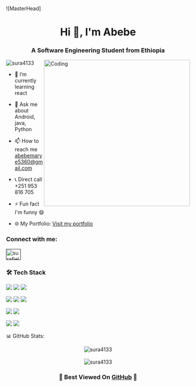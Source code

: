 ![MasterHead]
<h1 align="center">Hi 👋, I'm Abebe</h1>
<h3 align="center">A Software Engineering Student from Ethiopia</h3>
<img align="right" alt="Coding" width="400" src="https://cdn.dribbble.com/users/1162077/screenshots/3848914/programmer.gif">

<p align="left"> <img src="https://komarev.com/ghpvc/?username=sura4133&label=Profile%20views&color=0e75b6&style=flat" alt="sura4133" /> </p>

- 🌱 I’m currently learning react

- 💬 Ask me about Android, java, Python 

- 📫 How to reach me abebemarye5360@gmail.com

- 📞 Direct call +251 953 816 705

- ⚡ Fun fact I'm funny 😄

- 🌐 My Portfolio: [Visit my portfolio](https://abebe-portfolio.onrender.com)

<h3 align="left">Connect with me:</h3>
<p align="left">
<a href="" target="blank"><img align="center" src="https://raw.githubusercontent.com/rahuldkjain/github-profile-readme-generator/master/src/images/icons/Social/linked-in-alt.svg" alt="surafiel-beyene" height="30" width="40" /></a>
</p>

<h3 align="left">🛠 Tech Stack</h3>
<p align="left"> 
  <!-- Languages -->
  <a href="https://www.java.com" target="_blank"><img src="https://img.shields.io/badge/Java-ED8B00?style=for-the-badge&logo=openjdk&logoColor=white"/></a>
  <a href="https://developer.mozilla.org/en-US/docs/Web/JavaScript" target="_blank"><img src="https://img.shields.io/badge/JavaScript-F7DF1E?style=for-the-badge&logo=javascript&logoColor=black"/></a>
  <a href="https://www.python.org" target="_blank"><img src="https://img.shields.io/badge/Python-3776AB?style=for-the-badge&logo=python&logoColor=white"/></a>
  
  <!-- Frontend -->
  <a href="https://reactjs.org/" target="_blank"><img src="https://img.shields.io/badge/React-20232A?style=for-the-badge&logo=react&logoColor=61DAFB"/></a>
  <a href="https://www.w3.org/html/" target="_blank"><img src="https://img.shields.io/badge/HTML5-E34F26?style=for-the-badge&logo=html5&logoColor=white"/></a>
  <a href="https://www.w3schools.com/css/" target="_blank"><img src="https://img.shields.io/badge/CSS3-1572B6?style=for-the-badge&logo=css3&logoColor=white"/></a>
  
  <!-- Backend -->
  <a href="https://nodejs.org" target="_blank"><img src="https://img.shields.io/badge/Node.js-339933?style=for-the-badge&logo=nodedotjs&logoColor=white"/></a>
  <a href="" target="_blank"><img src="https://img.shields.io/badge/Express.js-000000?style=for-the-badge&logo=express&logoColor=white"/></a>
  
  <!-- Databases -->
  <a href="https://www.mysql.com/" target="_blank"><img src="https://img.shields.io/badge/MySQL-005C84?style=for-the-badge&logo=mysql&logoColor=white"/></a>
  <a href="https://www.postgresql.org" target="_blank"><img src="https://img.shields.io/badge/PostgreSQL-316192?style=for-the-badge&logo=postgresql&logoColor=white"/></a>
</p>

📊 GitHub Stats:
<p align="center">
  <img align="center" src="https://github-readme-stats.vercel.app/api/top-langs?username=surafielbeyene41&show_icons=true&locale=en&layout=compact&theme=radical" alt="sura4133" />
  <br/><br/>
  <img src="" alt="sura4133" />
</p>

<h3 align="center">🌟 Best Viewed On <a href="https://github.com/abebe55">GitHub</a> 🌟</h3>
